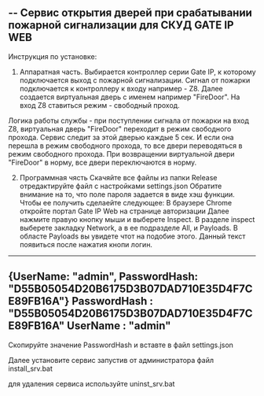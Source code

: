 --
Сервис открытия дверей при срабатывании пожарной сигнализации для СКУД  GATE IP WEB
--

Инструкция по установке:

1.  Аппаратная часть.
Выбирается контроллер серии Gate IP, к которому подключается выход с пожарной сигнализации.
Сигнал от пожарки подключается к контроллеру к входу например - Z8.
Далее создается виртуальная дверь с именем например "FireDoor".
На вход Z8 ставиться режим - свободный проход.

Логика работы службы - при поступлении сигнала от пожарки на вход Z8, виртуальная дверь "FireDoor" переходит в режим свободного прохода.
Сервис следит за этой дверью каждые 5 сек. И если она перешла в режим свободного прохода, то все двери переводяться в режим свободного прохода.
При возвращении виртуальной двери "FireDoor" в норму, все двери переключаются в норму.

2.  Программная чясть
   Скачяйте все файлы из папки Release
   отредактируйте файл с настройками settings.json
   Обратите внимание на то, что поле пароля задается в виде хэш функции. Чтобы ее получить сделаейте следующее:
В браузере Chrome откройте портал Gate IP Web на странице авторизации
Далее нажмите правую кнопку мыши и выберете Inspect.
В разделе inspect выберете закладку Network, а в ее подразделе All, и Payloads.
В областе Payloads вы увидете чтот на подобие этого. Данный текст появиться после нажатия кнопи логин.
---------
{UserName: "admin", PasswordHash: "D55B05054D20B6175D3B07DAD710E35D4F7CE89FB16A"}
PasswordHash
: 
"D55B05054D20B6175D3B07DAD710E35D4F7CE89FB16A"
UserName
: 
"admin"
----------
Скопируйте значение PasswordHash и вставте в файл settings.json

Далее установите сервис запустив от администратора файл install_srv.bat


для удаления сервиса используйте uninst_srv.bat

   
